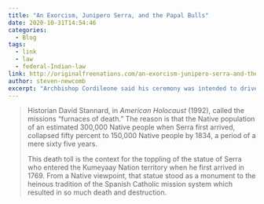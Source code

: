```yaml
---
title: "An Exorcism, Junipero Serra, and the Papal Bulls"
date: 2020-10-31T14:54:46
categories:
  - Blog
tags:
  - link
  - law
  - federal-Indian-law
link: http://originalfreenations.com/an-exorcism-junipero-serra-and-the-papal-bulls/
author: steven-newcomb
excerpt: "Archbishop Cordileone said his ceremony was intended to drive out evil and defend the image of Serra."
---
```

> Historian David Stannard, in _American Holocaust_ (1992), called the missions “furnaces of death.” The reason is that the Native population of an estimated 300,000 Native people when Serra first arrived, collapsed fifty percent to 150,000 Native people by 1834, a period of a mere sixty five years.
>
> This death toll is the context for the toppling of the statue of Serra who entered the Kumeyaay Nation territory when he first arrived in 1769\. From a Native viewpoint, that statue stood as a monument to the heinous tradition of the Spanish Catholic mission system which resulted in so much death and destruction.
